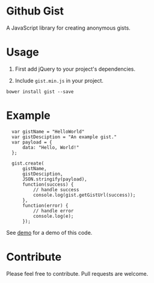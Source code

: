 # Github Gist

A JavaScript library for creating anonymous gists.

# Usage

1. First add jQuery to your project's dependencies.

2. Include `gist.min.js` in your project.

`bower install gist --save`

# Example

      var gistName = "HelloWorld"
      var gistDesciption = "An example gist."
      var payload = {
          data: "Hello, World!"
      };

      gist.create(
          gistName,
          gistDesciption,
          JSON.stringify(payload),
          function(success) {
              // handle success
              console.log(gist.getGistUrl(success));
          },
          function(error) {
              // handle error 
              console.log(e);
          });

See [demo](https://github.com/RobertNorthard/bower-gist/blob/master/test.html) for a demo of this code.

# Contribute

Please feel free to contribute. Pull requests are welcome.

